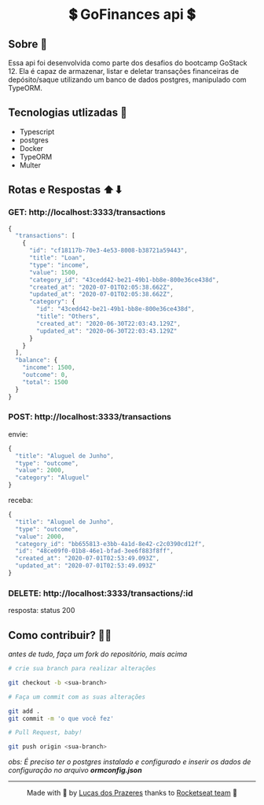 <h1 align=center>💲 GoFinances api 💲</h1>
<p align=center><p>

<h2>Sobre 🧐</h2>
<p>
  Essa api foi desenvolvida como parte dos desafios do bootcamp GoStack 12. Ela é capaz de armazenar, listar e deletar transações financeiras de depósito/saque utilizando um banco de dados postgres, manipulado com TypeORM.
</p>

<h2>Tecnologias utlizadas 🚀</h2>
<ul>
  <li>Typescript</li>
  <li>postgres</li>
  <li>Docker</li>
  <li>TypeORM</li>
  <li>Multer</li>
</ul>

<h2>Rotas e Respostas ⬆️⬇</h2>

<h3>GET: http://localhost:3333/transactions</h3>

```javascript
{
  "transactions": [
    {
      "id": "cf18117b-70e3-4e53-8008-b38721a59443",
      "title": "Loan",
      "type": "income",
      "value": 1500,
      "category_id": "43cedd42-be21-49b1-bb8e-800e36ce438d",
      "created_at": "2020-07-01T02:05:38.662Z",
      "updated_at": "2020-07-01T02:05:38.662Z",
      "category": {
        "id": "43cedd42-be21-49b1-bb8e-800e36ce438d",
        "title": "Others",
        "created_at": "2020-06-30T22:03:43.129Z",
        "updated_at": "2020-06-30T22:03:43.129Z"
      }
    }
  ],
  "balance": {
    "income": 1500,
    "outcome": 0,
    "total": 1500
  }
}
```

<h3>POST: http://localhost:3333/transactions</h3>

envie:

```javascript
{
  "title": "Aluguel de Junho",
  "type": "outcome",
  "value": 2000,
  "category": "Aluguel"
}
```
receba:

```javascript
{
  "title": "Aluguel de Junho",
  "type": "outcome",
  "value": 2000,
  "category_id": "bb655813-e3bb-4a1d-8e42-c2c0390cd12f",
  "id": "48ce09f0-01b8-46e1-bfad-3ee6f883f8ff",
  "created_at": "2020-07-01T02:53:49.093Z",
  "updated_at": "2020-07-01T02:53:49.093Z"
}
```

<h3>DELETE: http://localhost:3333/transactions/:id</h3>

resposta: status 200


<h2>Como contribuir? 🤔💭</h2>

<em>antes de tudo, faça um fork do repositório, mais acima</em>

```bash
# crie sua branch para realizar alterações

git checkout -b <sua-branch>

# Faça um commit com as suas alterações

git add .
git commit -m 'o que você fez'

# Pull Request, baby!

git push origin <sua-branch>

```

<em>obs: É preciso ter o postgres instalado e configurado e inserir os dados de configuração no arquivo <strong>ormconfig.json</strong></em>

<hr>

<p align=center>
  Made with 💜 by <a href="https://www.linkedin.com/in/lucas-prazeres/">Lucas dos Prazeres</a> thanks to <a href="https://rocketseat.com.br/">Rocketseat team</a> 🚀
</p>
